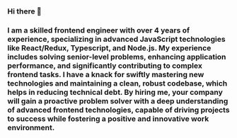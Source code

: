 ### Hi there 👋
### I am a skilled frontend engineer with over 4 years of experience, specializing in advanced JavaScript technologies like React/Redux, Typescript, and Node.js. My experience includes solving senior-level problems, enhancing application performance, and significantly contributing to complex frontend tasks. I have a knack for swiftly mastering new technologies and maintaining a clean, robust codebase, which helps in reducing technical debt. By hiring me, your company will gain a proactive problem solver with a deep understanding of advanced frontend technologies, capable of driving projects to success while fostering a positive and innovative work environment.
